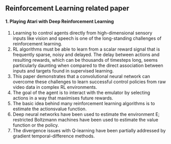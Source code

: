## Reinforcement Learning related paper

#### 1. Playing Atari with Deep Reinforcement Learning
1. Learning to control agents directly from high-dimensional sensory inputs like vision and speech is one of the long-standing challenges of reinforcement learning.
2. RL algorithms must be able to learn from a scalar reward signal that is frequently sparse, noisy and delayed. The delay between actions and resulting rewards, which can be thousands of timesteps long, seems particularly daunting when compared to the direct association between inputs and targets found in supervised learning.
3. This paper demonstrates that a convolutional neural network can overcome these challenges to learn successful control policies from raw video data in complex RL environments.
4. The goal of the agent is to interact with the emulator by selecting actions in a way that maximises future rewards.
5. The basic idea behind many reinforcement learning algorithms is to estimate the actionsvalue function.
6. Deep neural networks have been used to estimate the environment E; restricted Boltzmann machines have been used to estimate the value function or the policy.
7. The divergence issues with Q-learning have been partially addressed by gradient temporal-difference methods.
